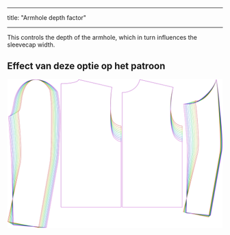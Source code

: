 - - -
title: "Armhole depth factor"
- - -

This controls the depth of the armhole, which in turn influences the sleevecap width.

## Effect van deze optie op het patroon

![This image shows the effect of this option by superimposing several variants that have a different value for this option](bent_armholedepthfactor_sample.svg "Effect of this option on the pattern")
